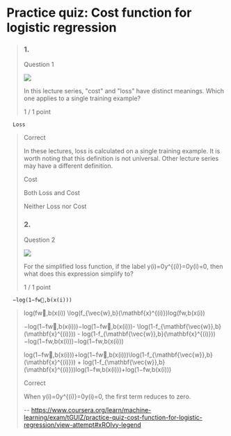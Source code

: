 # Practice quiz: Cost function for logistic regression
> ### 1.
> 
> Question 1
> 
> ![](https://d3c33hcgiwev3.cloudfront.net/imageAssetProxy.v1/30800c78-5d39-4239-a323-c65b911d1bfcimage2.png?expiry=1658620800000&hmac=2ex3QOrPjLuDixVuR73KgX819zTrPvvZB60lmozKPXQ)
> 
> In this lecture series, "cost" and "loss" have distinct meanings. Which one applies to a single training example?
> 
> 1 / 1 point
> 

      Loss 
> 
> Correct
> 
> In these lectures, loss is calculated on a single training example. It is worth noting that this definition is not universal. Other lecture series may have a different definition.
> 
>  Cost 
> 
>  Both Loss and Cost 
> 
>  Neither Loss nor Cost 
> 
> ### 2.
> 
> Question 2
> 
> ![](https://d3c33hcgiwev3.cloudfront.net/imageAssetProxy.v1/30800c78-5d39-4239-a323-c65b911d1bfcimage3.png?expiry=1658620800000&hmac=67B3Ny7q_b09JPfPoSkOFey7DeBEz10HCJq3J3FPMkY)
> 
> For the simplified loss function, if the label y(i)=0y^{(i)}=0y(i)=0, then what does this expression simplify to?
> 
> 1 / 1 point
> 

      −log⁡(1−fw⃗,b(x(i)))
> 
>  log⁡(fw⃗,b(x(i)) \log(f_{\vec{w},b}(\mathbf{x}^{(i)})log(fw,b​(x(i)) 
> 
>  −log⁡(1−fw⃗,b(x(i)))−log(1−fw⃗,b(x(i)))- \log(1-f_{\mathbf{\vec{w}},b}(\mathbf{x}^{(i)})) - log(1-f_{\mathbf{\vec{w}},b}(\mathbf{x}^{(i)}))−log(1−fw,b​(x(i)))−log(1−fw,b​(x(i))) 
> 
>  log⁡(1−fw⃗,b(x(i)))+log(1−fw⃗,b(x(i)))\log(1-f_{\mathbf{\vec{w}},b}(\mathbf{x}^{(i)})) + log(1-f_{\mathbf{\vec{w}},b}(\mathbf{x}^{(i)}))log(1−fw,b​(x(i)))+log(1−fw,b​(x(i))) 
> 
> Correct
> 
> When y(i)=0y^{(i)}=0y(i)=0, the first term reduces to zero.
>
> -- https://www.coursera.org/learn/machine-learning/exam/tGUIZ/practice-quiz-cost-function-for-logistic-regression/view-attempt#xROIvy-legend
